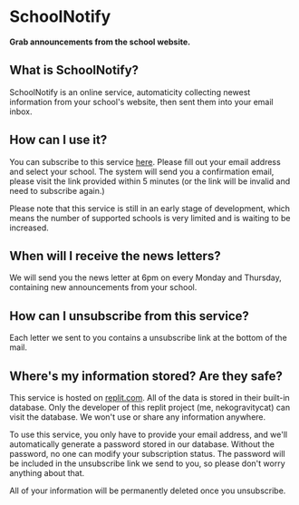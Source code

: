 # SchoolNotify
**Grab announcements from the school website.**

## What is SchoolNotify?
SchoolNotify is an online service, automaticity collecting newest information from your school's website, then sent them into your email inbox.

## How can I use it?
You can subscribe to this service [here](https://sn.nekogc.com). Please fill out your email address and select your school. The system will send you a confirmation email, please visit the link provided within 5 minutes (or the link will be invalid and need to subscribe again.)

Please note that this service is still in an early stage of development, which means the number of supported schools is very limited and is waiting to be increased.

## When will I receive the news letters?
We will send you the news letter at 6pm on every Monday and Thursday, containing new announcements from your school.

## How can I unsubscribe from this service?
Each letter we sent to you contains a unsubscribe link at the bottom of the mail.

## Where's my information stored? Are they safe?
This service is hosted on [replit.com](https://replit.com). All of the data is stored in their built-in database. Only the developer of this replit project (me, nekogravitycat) can visit the database. We won't use or share any information anywhere.

To use this service, you only have to provide your email address, and we'll automatically generate a password stored in our database. Without the password, no one can modify your subscription status. The password will be included in the unsubscribe link we send to you, so please don't worry anything about that.

All of your information will be permanently deleted once you unsubscribe.